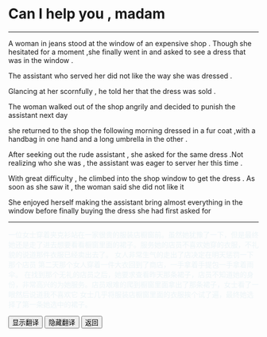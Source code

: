 # Can I help you , madam 

------

A woman in jeans stood at the window of an expensive shop . Though she hesitated for a moment ,she finally went in and asked to see a dress that was in the window . 

The assistant who served her did not like the way she was dressed .

Glancing at her scornfully , he told her that the dress was sold . 

The woman walked out of the shop angrily and decided to punish the assistant next day 

she returned to the shop the following morning dressed in a fur coat ,with a handbag in one hand and a long umbrella in the other .

After seeking out the rude assistant , she asked for the same dress .Not realizing who she was , the assistant was eager to server her this time . 

With great difficulty , he climbed into the shop window to get the dress . As soon as she saw it , the woman said she did not like it 

She enjoyed herself making the assistant bring almost everything in the window before finally buying the dress she had first asked for 

------

<div >
    <p id='a' style="color:lightblue;opacity:0.2">
       一位女士穿着夹克衫站在一家很贵的服装店橱窗前。虽然她犹豫了一下，但是最终她还是走了进去想要看看橱窗里面的裙子。服务她的店员不喜欢她穿的衣服，不礼貌的说道那件衣服已经卖出去了。
        女人非常生气的走出了店决定在明天惩罚一下那个店员
        第二天那个女人穿着一件大衣回到了商店，一手拿着手提包一手拿着雨伞。
        在找到那个无礼的店员之后，她要求查看昨天那条裙子，店员不知道她的身份，非常高兴的为她服务。店员艰难的爬到橱窗里面拿出了那条裙子，女士看了一眼然后说道我不喜欢它
        女士几乎将服装店橱窗里面的衣服挨个试了遍，最终她选择了第一条她选中的裙子。
	</p>
<button onclick="document.getElementById('a').style.opacity=1">显示翻译</button>
<button onclick="document.getElementById('a').style.opacity=0">隐藏翻译</button>
<button onclick="javascript:window.history.go(-1)">返回</button>
</div>









